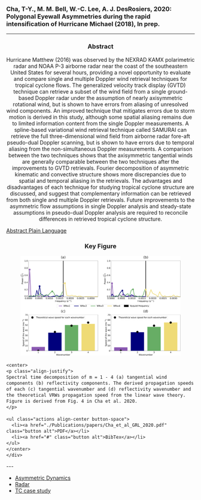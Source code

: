 

### Cha, T-Y., M. M. Bell, W.-C. Lee, A. J. DesRosiers, 2020: Polygonal Eyewall Asymmetries during the rapid intensification of Hurricane Michael (2018), In prep.  

<!--p>&nbsp;</p-->
---
<style>

div.ex3 {

  height: 400px;
  overflow: auto;
}

a.buttonswap {
  display:block;
  width:100px;
  height:50px;
  background-color:#424242;
  color:#fff;
  line-height:50px;
  text-align:center;
  text-decoration: none;
  margin: 1px;
}

a.active {
  background-color:red;
}

.subcontent {

}

div[class*="subcontent-"] {
  display:none;
}

div.active {
  display:block;
}
</style>
<script>
    $('.buttonswap').first().addClass('active');

    $('.buttonswap').click(function(){
      var $this = $(this);
      $siblings = $this.parent().children(),
      position = $siblings.index($this);
      console.log (position);

      $('.subcontent div').removeClass('active').eq(position).addClass('active');

      $siblings.removeClass('active');
      $this.addClass('active');
    })
</script>

<div class="row">
  <div class="6u 12u$(medium) exp3 subcontent">
  <div class="subcontent-1 active">
  <center> <h3>Abstract</h3> </center>
    <center>  
    <p class="align-justify">
    Hurricane Matthew (2016) was observed by the NEXRAD KAMX polarimetric radar and NOAA P-3 airborne radar near the coast of the southeastern United States for several hours, providing a novel opportunity to evaluate and compare single and multiple Doppler wind retrieval techniques for tropical cyclone flows.
    The generalized velocity track display (GVTD) technique can retrieve a subset of the wind field from a single ground-based Doppler radar under the assumption of nearly axisymmetric rotational wind, but is shown to have errors from aliasing of unresolved wind components.
    An improved technique that mitigates errors due to storm motion is derived in this study, although some spatial aliasing remains due to limited information content from the single Doppler measurements.
    A spline-based variational wind retrieval technique called SAMURAI can retrieve the full three-dimensional wind field from airborne radar fore-aft pseudo-dual Doppler scanning, but is shown to have errors due to temporal aliasing from the non-simultaneous Doppler measurements.
    A comparison between the two techniques shows that the axisymmetric tangential winds are generally comparable between the two techniques after the improvements to GVTD retrievals.
    Fourier decomposition of asymmetric kinematic and convective structure shows more discrepancies due to spatial and temporal aliasing in the retrievals.
    The advantages and disadvantages of each technique for studying tropical cyclone structure are discussed, and suggest that complementary information can be retrieved from both single and multiple Doppler retrievals.
    Future improvements to the asymmetric flow assumptions in single Doppler analysis and steady-state assumptions in pseudo-dual Doppler analysis are required to reconcile differences in retrieved tropical cyclone structure.
    </p>
      </center>
  </div>
  <div class="subcontent-2">
    <center> <h3>Plain Language Summary</h3> </center>
      <center>  
      <p class="align-justify">
    Polygonal eyewall asymmetries of Hurricane Michael (2018) during rapid intensification (RI) are analyzed from ground-based single Doppler radar. Here we present the first observational evidence of the evolving wind field of a polygonal eyewall during RI to Category 5 intensity by deducing the axisymmetric and asymmetric winds at 5-minute intervals. Spectral time decomposition of the retrieved tangential wind structure shows quantitative evidence of high-order azimuthal wavenumbers with propagation speeds that are consistent with linear wave theory on a radial vorticity gradient, suggesting the presence of rapidly-evolving vortex Rossby waves. Dual-Doppler winds from the airborne NOAA P-3 Hurricane Hunter provide further evidence of the three-dimensional vortex structure that supports growth of asymmetries during RI. Both reflectivity and tangential wind fields show polygonal structure and propagate at similar speeds, suggesting a close coupling of the dynamics and the convective organization during the intensification.  </p>
      </center>
  </div>

  <div class="button-wrap col-md-2">
    <a href="#" class="button">
      Abstract
    </a>
    <a href="#" class="button">
      Plain Language
    </a>

  </div>

</div>


  <div class="6u$ 12u$(medium)">
  <center> <h3>Key Figure</h3> </center>
    <center>
    <p class="image fit" style="width:85%">
    <a href="#"><img src="./Publications/figures/Cha_et_al_GRL_2020.png" alt="" /></a>  </p>
    </center>

    <center>
    <p class="align-justify">
    Spectral time decomposition of m = 1 - 4 (a) tangential wind components (b) reflectivity components. The derived propagation speeds of each (c) tangential wavenumber and (d) reflectivity wavenumber and the theoretical VRWs propagation speed from the linear wave theory. Figure is derived from Fig. 4 in Cha et al. 2020.
    </p>

    <ul class="actions align-center button-space">
      <li><a href="./Publications/papers/Cha_et_al_GRL_2020.pdf" class="button alt">PDF</a></li>
      <li><a href="#" class="button alt">BibTex</a></li>
    </ul>
    </center>
    </div>
</div>
---

<div class="12u$ 12u$(medium)">
  <ul class="actions fit">
    <li><a href="#" class="button special fit">Asymmetric Dynamics</a></li>
    <li><a href="#" class="button special fit">Radar</a></li>
    <li><a href="#" class="button special fit">TC case study</a></li>
  </ul>
</div>
